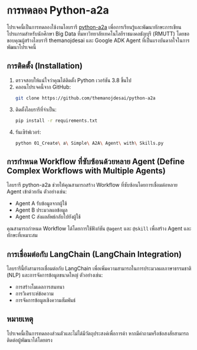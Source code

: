 # การทดลอง Python-a2a

โปรเจคนี้เป็นการทดลองใช้งานไลบรารี [python-a2a](https://github.com/themanojdesai/python-a2a) เพื่อการเรียนรู้และพัฒนาทักษะการเขียนโปรแกรมสำหรับนักศึกษา Big Data ที่มหาวิทยาลัยเทคโนโลยีราชมงคลธัญบุรี (RMUTT) โดยขอขอบคุณผู้สร้างไลบรารี themanojdesai และ Google ADK Agent ที่เป็นแรงบันดาลใจในการพัฒนาโปรเจคนี้

## การติดตั้ง (Installation)
1. ตรวจสอบให้แน่ใจว่าคุณได้ติดตั้ง Python เวอร์ชัน 3.8 ขึ้นไป
2. คลอนโปรเจคนี้จาก GitHub:
   ```bash
   git clone https://github.com/themanojdesai/python-a2a
   ```
3. ติดตั้งไลบรารีที่จำเป็น:
   ```bash
   pip install -r requirements.txt
   ```
4. รันเซิร์ฟเวอร์:
   ```bash
   python 01_Create\ a\ Simple\ A2A\ Agent\ with\ Skills.py
   ```

## การกำหนด Workflow ที่ซับซ้อนด้วยหลาย Agent (Define Complex Workflows with Multiple Agents)
ไลบรารี python-a2a ช่วยให้คุณสามารถสร้าง Workflow ที่ซับซ้อนโดยการเชื่อมต่อหลาย Agent เข้าด้วยกัน ตัวอย่างเช่น:
- Agent A รับข้อมูลจากผู้ใช้
- Agent B ประมวลผลข้อมูล
- Agent C ส่งผลลัพธ์กลับไปยังผู้ใช้

คุณสามารถกำหนด Workflow ได้โดยการใช้ฟังก์ชัน `@agent` และ `@skill` เพื่อสร้าง Agent และทักษะที่เหมาะสม

## การเชื่อมต่อกับ LangChain (LangChain Integration)
ไลบรารีนี้ยังสามารถเชื่อมต่อกับ LangChain เพื่อเพิ่มความสามารถในการประมวลผลภาษาธรรมชาติ (NLP) และการจัดการข้อมูลขนาดใหญ่ ตัวอย่างเช่น:
- การสร้างโมเดลการสนทนา
- การวิเคราะห์ข้อความ
- การจัดการข้อมูลเชิงความสัมพันธ์

## หมายเหตุ
โปรเจคนี้เป็นการทดลองส่วนตัวและไม่ได้มีวัตถุประสงค์เพื่อการค้า หากมีคำถามหรือข้อสงสัยสามารถติดต่อผู้พัฒนาได้โดยตรง